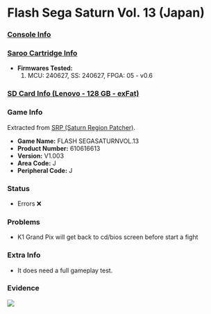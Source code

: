 # Flash Sega Saturn Vol. 13 (Japan)

### [Console Info](../../../../../Info/Consoles/VA13/README.md)

### [Saroo Cartridge Info](../../../../../Info/Cartridges/RetroGameParadiseStore/1.32F/README.md)

- <b>Firmwares Tested:</b>
  1. MCU: 240627, SS: 240627, FPGA: 05 - v0.6

### [SD Card Info (Lenovo - 128 GB - exFat)](../../../../../Info/SdCards/Lenovo/128GB/exfat/README.md)

### Game Info

Extracted from [SRP (Saturn Region Patcher)](https://segaxtreme.net/resources/saturn-region-patcher.81/download).

- <b>Game Name:</b> FLASH SEGASATURNVOL.13
- <b>Product Number:</b> 610616613
- <b>Version:</b> V1.003
- <b>Area Code:</b> J
- <b>Peripheral Code:</b> J

### Status

- Errors :x:

### Problems

- K1 Grand Pix will get back to cd/bios screen before start a fight

### Extra Info

- It does need a full gameplay test.

### Evidence

[![](https://img.youtube.com/vi/ai0CgR2c1uM/0.jpg)](https://www.youtube.com/watch?v=ai0CgR2c1uM)
